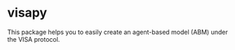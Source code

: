 # visapy
This package helps you to easily create an agent-based model (ABM) under the VISA protocol.
